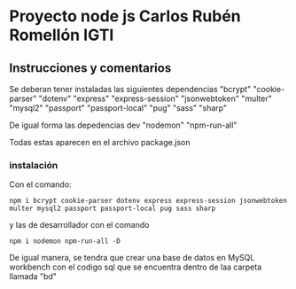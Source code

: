 # Proyecto node js Carlos Rubén Romellón IGTI

## Instrucciones y comentarios

Se deberan tener instaladas las siguientes dependencias
    "bcrypt"
    "cookie-parser"
    "dotenv"
    "express"
    "express-session"
    "jsonwebtoken"
    "multer"
    "mysql2"
    "passport"
    "passport-local"
    "pug" 
    "sass"
    "sharp"

De igual forma las depedencias dev
    "nodemon"
    "npm-run-all"

Todas estas aparecen en el archivo package.json

### instalación

Con el comando:

`npm i bcrypt cookie-parser dotenv express express-session jsonwebtoken multer mysql2 passport passport-local pug sass sharp`

y las de desarrollador con el comando

`npm i nodemon npm-run-all -D`

De igual manera, se tendra que crear una base de datos en MySQL workbench
con el codigo sql que se encuentra dentro de laa carpeta llamada "bd" 